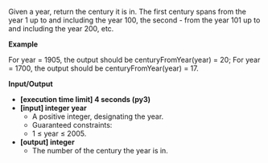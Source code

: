 Given a year, return the century it is in. The first century spans from the year 1 up to and including the year 100, the second - from the year 101 up to and including the year 200, etc.

__Example__

For year = 1905, the output should be centuryFromYear(year) = 20;
For year = 1700, the output should be centuryFromYear(year) = 17.

__Input/Output__

* __[execution time limit] 4 seconds (py3)__
* __[input] integer year__
    * A positive integer, designating the year.
    * Guaranteed constraints:
    * 1 ≤ year ≤ 2005.
* __[output] integer__
    * The number of the century the year is in.